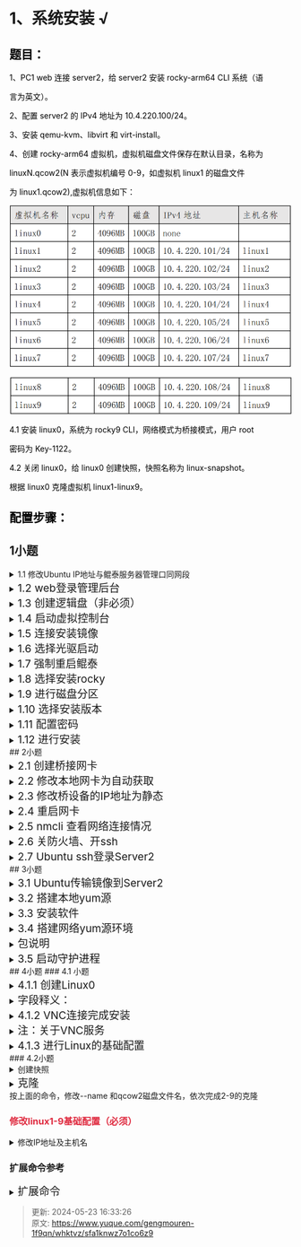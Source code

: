 # 1、系统安装 √

## **<font style="color:rgb(0,0,0);">题目：</font>**
<font style="color:rgb(0,0,0);">1、PC1 web 连接 server2，给 server2 安装 rocky-arm64 CLI 系统（语 </font>

<font style="color:rgb(0,0,0);">言为英文）。 </font>

<font style="color:rgb(0,0,0);">2、配置 server2 的 IPv4 地址为 10.4.220.100/24。 </font>

<font style="color:rgb(0,0,0);">3、安装 qemu-kvm、libvirt 和 virt-install。 </font>

<font style="color:rgb(0,0,0);">4、创建 rocky-arm64 虚拟机，虚拟机磁盘文件保存在默认目录，名称为 </font>

<font style="color:rgb(0,0,0);">linuxN.qcow2(N 表示虚拟机编号 0-9，如虚拟机 linux1 的磁盘文件 </font>

<font style="color:rgb(0,0,0);">为 linux1.qcow2),虚拟机信息如下： </font>

![1694490920405-371f8edd-6f7b-4a4a-a799-eb9d105cad81.png](./img/KCff5bIPaRPhluha/1694490920405-371f8edd-6f7b-4a4a-a799-eb9d105cad81-629561.png)

![1694490934456-df3891ea-c2f5-4196-b85a-7ae782818d28.png](./img/KCff5bIPaRPhluha/1694490934456-df3891ea-c2f5-4196-b85a-7ae782818d28-924375.png)

<font style="color:rgb(0,0,0);">4.1 安装 linux0，系统为 rocky9 CLI，网络模式为桥接模式，用户 root </font>

<font style="color:rgb(0,0,0);">密码为 Key-1122。 </font>

<font style="color:rgb(0,0,0);">4.2 关闭 linux0，给 linux0 创建快照，快照名称为 linux-snapshot。 </font>

<font style="color:rgb(0,0,0);">根据 linux0 克隆虚拟机 linux1-linux9。</font>

## <font style="color:rgb(0,0,0);">配置步骤：</font>
## 1小题
<details class="lake-collapse"><summary id="u27a274d4"><span class="ne-text">1.1 修改Ubuntu IP地址与鲲泰服务器管理口同网段</span></summary><p id="u371b0189" class="ne-p"><span class="ne-text"></span></p></details>
<details class="lake-collapse"><summary id="ua35a7803"><span class="ne-text" style="font-size: 19px">1.2 web登录管理后台</span></summary><p id="u531960eb" class="ne-p"><span class="ne-text" style="font-size: 19px">鲲泰服务器管理口为192.168.2.10</span></p><p id="u4cc01d24" class="ne-p"><span class="ne-text" style="font-size: 19px">用户名：Admin 密码：Admin@123</span></p></details>
<details class="lake-collapse"><summary id="uca938c58"><span class="ne-text" style="font-size: 19px">1.3 创建逻辑盘（非必须）</span></summary><p id="u827dad51" class="ne-p"><span class="ne-text" style="font-size: 19px">服务器可能存在两块较小的磁盘，例如一块只有480G，需要进行合并成逻辑盘，不然可能不够完成9台甚至更多的虚拟机安装</span></p></details>
<details class="lake-collapse"><summary id="u80388dfc"><span class="ne-text" style="font-size: 19px">1.4  启动虚拟控制台</span></summary><p id="uf08e0c9f" class="ne-p"><span class="ne-text" style="font-size: 19px">位于首页右下角---选择html5共享模式</span></p></details>
<details class="lake-collapse"><summary id="u1e9f4a8c"><span class="ne-text" style="font-size: 19px">1.5 连接安装镜像</span></summary><p id="ubd047024" class="ne-p"><span class="ne-text" style="font-size: 19px">点击光盘图标--连接位于本地的镜像文件</span></p></details>
<details class="lake-collapse"><summary id="u0fded37c"><span class="ne-text" style="font-size: 19px">1.6 选择光驱启动</span></summary><p id="u99492938" class="ne-p"><span class="ne-text" style="font-size: 19px">点击B图标--选择光驱</span></p></details>
<details class="lake-collapse"><summary id="ub67cd1e0"><span class="ne-text" style="font-size: 19px">1.7 强制重启鲲泰</span></summary><p id="u0497d69a" class="ne-p"><span class="ne-text" style="font-size: 19px">点击电源图标--选择强制重启</span></p></details>
<details class="lake-collapse"><summary id="uca858a57"><span class="ne-text" style="font-size: 19px">1.8 选择安装rocky</span></summary><p id="uf6cb5a7a" class="ne-p"><span class="ne-text" style="font-size: 19px">需要关注安装界面的变化，跳出提示就快速选择安装rocky，不然它自动选择检查再安装会浪费很多时间</span></p></details>
<details class="lake-collapse"><summary id="udf6ded91"><span class="ne-text" style="font-size: 19px">1.9 进行磁盘分区</span></summary><p id="u7a1a8eb6" class="ne-p"><span class="ne-text" style="font-size: 19px">注意：题目中有明确要求分区容量就按题目来配置，没有要求的话boot分区1G即可，swap分区10G即可，home分区20G即可，其余空间都给/根分区。</span></p></details>
<details class="lake-collapse"><summary id="ua62b6635"><span class="ne-text" style="font-size: 19px">1.10 选择安装版本</span></summary><p id="u256d59be" class="ne-p"><span class="ne-text" style="font-size: 19px">选择最小化安装版本</span></p></details>
<details class="lake-collapse"><summary id="u4fd44682"><span class="ne-text" style="font-size: 19px">1.11 配置密码</span></summary><p id="uc4ecf689" class="ne-p"><span class="ne-text" style="font-size: 19px">按题目要求配置</span></p></details>
<details class="lake-collapse"><summary id="u5324388e"><span class="ne-text" style="font-size: 19px">1.12 进行安装</span></summary><p id="u0acb9f79" class="ne-p"><span class="ne-text" style="font-size: 19px">所有设置完成后，进行安装。</span></p></details>
## 2小题
<details class="lake-collapse"><summary id="u259e5f8d"><span class="ne-text" style="font-size: 19px">2.1 创建桥接网卡</span></summary><p id="u09b0e352" class="ne-p"><span class="ne-text" style="font-size: 16px">nmcli c add type bridge ifname br0 #创建桥设备 br0</span></p><p id="ue4ea8f4e" class="ne-p"><span class="ne-text" style="font-size: 16px">nmcli c add type bridge-slave ifname enp125s0f0 master br0 #配置桥设备桥接的网卡</span></p><p id="ufa129412" class="ne-p"><span class="ne-text" style="font-size: 16px">nmcli c show #查看连接情况</span></p></details>
<details class="lake-collapse"><summary id="u5042095e"><span class="ne-text" style="font-size: 19px">2.2 修改本地网卡为自动获取</span></summary><p id="u5c375e32" class="ne-p"><span class="ne-text" style="font-size: 16px">vi /etc/NetworkManager/system-connections/enp125s0f0.nmconnection</span></p><p id="u2519f872" class="ne-p"><img src="https://cdn.nlark.com/yuque/0/2024/png/33622884/1710911651823-e9cded61-2456-4463-8706-59b2cc40d5f1.png" width="739.1666372948234" id="ag8yd" class="ne-image"></p></details>
<details class="lake-collapse"><summary id="uc672a325"><span class="ne-text" style="font-size: 19px">2.3 修改桥设备的IP地址为静态</span></summary><p id="ub2e72734" class="ne-p"><span class="ne-text" style="font-size: 16px">vi /etc/NetworkManager/system-connections/bridge-br0.nmconnection</span></p><p id="u822dedd7" class="ne-p"><img src="https://cdn.nlark.com/yuque/0/2024/png/33622884/1710911680754-6ba08193-cc69-4490-811b-f27c5666d7ac.png" width="672.499973277252" id="T6vjC" class="ne-image"></p></details>
<details class="lake-collapse"><summary id="u665745db"><span class="ne-text" style="font-size: 19px">2.4 重启网卡</span></summary><p id="u9b57fa31" class="ne-p"><span class="ne-text">nmcli connection reload </span><span class="ne-text" style="font-size: 16px">enp125s0f0  #</span><span class="ne-text">加载配置信息，立即生效</span></p><p id="uf01581ac" class="ne-p"><span class="ne-text">nmcli connection up </span><span class="ne-text" style="font-size: 16px">enp125s0f0</span><span class="ne-text">         #激活配置</span></p></details>
<details class="lake-collapse"><summary id="u395fb0ac"><span class="ne-text" style="font-size: 19px">2.5 nmcli 查看网络连接情况</span></summary><p id="u397a8df6" class="ne-p"><img src="https://cdn.nlark.com/yuque/0/2024/png/33622884/1710911811038-559f019e-c9a0-478b-a258-5a0b5faf16dd.png" width="732.4999708930663" id="y1d2w" class="ne-image"></p><p id="u2d734dca" class="ne-p"><img src="https://cdn.nlark.com/yuque/0/2024/png/33622884/1713178227265-2521bcf3-3d3d-4943-bdd7-6087ed65a5e3.png" width="1021.8666666666667" id="ud5c19272" class="ne-image"></p></details>
<details class="lake-collapse"><summary id="uf09a010c"><span class="ne-text" style="font-size: 19px">2.6 关防火墙、开ssh</span></summary><p id="u12a87b1c" class="ne-p"><span class="ne-text" style="font-size: 19px">1、关闭防火墙</span></p><p id="u071a3fa1" class="ne-p"><span class="ne-text" style="font-size: 19px">systemctl disable firewalld --now #开机不自启并现在关闭防火墙</span></p><p id="u37a3926e" class="ne-p"><span class="ne-text" style="font-size: 19px"></span></p><p id="uea2793c0" class="ne-p"><span class="ne-text" style="font-size: 19px">2、开启ssh服务</span></p><p id="u4b8e234c" class="ne-p"><span class="ne-text" style="font-size: 19px">vi /etc/ssh/sshd_config #允许ssh</span></p><p id="u1404e09d" class="ne-p"><img src="https://cdn.nlark.com/yuque/0/2024/png/33622884/1710913557263-a70e1584-0c5f-4064-bd18-7667becc1e4f.png" width="849.6296896496307" id="AoW2o" class="ne-image"></p><p id="u0e4afe98" class="ne-p"><span class="ne-text" style="font-size: 19px">systemctl restart sshd #重启ssh服务</span></p></details>
<details class="lake-collapse"><summary id="u4fafebed"><span class="ne-text" style="font-size: 19px">2.7 Ubuntu ssh登录Server2</span></summary><p id="u160e27b4" class="ne-p"><span class="ne-text" style="font-size: 19px">ssh root@10.4.220.100  #输入用户名密码，远程软件用Ubuntu自带终端或remmina都可以</span></p></details>
## 3小题
<details class="lake-collapse"><summary id="u88f30030"><span class="ne-text" style="font-size: 19px">3.1 Ubuntu传输镜像到Server2</span></summary><p id="u1d48fc97" class="ne-p"><span class="ne-text" style="font-size: 19px">scp + 镜像名 + root@10.4.220.100:/opt  #在Ubuntu传输镜像到Server2的opt目录下</span></p></details>
<details class="lake-collapse"><summary id="u396ee2c3"><span class="ne-text" style="font-size: 19px">3.2 搭建本地yum源</span></summary><p id="ua78b57c6" class="ne-p"><span class="ne-text" style="color: #DF2A3F; font-size: 19px">Server2执行以下操作</span></p><p id="u4eb42eb7" class="ne-p"><span class="ne-text" style="font-size: 19px">cd /etc/yum.repos.d/ #切换到yum文件所在目录</span></p><p id="u1a3fc158" class="ne-p"><span class="ne-text" style="font-size: 19px">vi rocky-devel.repo  #编辑yum文件，修改红框处</span></p><p id="u2f49aaff" class="ne-p"><img src="https://cdn.nlark.com/yuque/0/2024/png/33622884/1710914769705-43f3f0b0-8af3-4259-bba0-ddff77cb1129.png" width="1171.6666201088183" id="Id96p" class="ne-image"></p><p id="u58b715d0" class="ne-p"><span class="ne-text" style="font-size: 19px">rm -rf 文件名 #删除除</span><span class="ne-text" style="font-size: 19px">rocky-devel.repo外的所有文件</span></p><p id="u15cae818" class="ne-p"><span class="ne-text" style="font-size: 19px">yum clean all #清除缓存</span></p><p id="u4aadd69e" class="ne-p"><span class="ne-text" style="font-size: 19px">yum makecache #建立新的仓库缓存</span></p><p id="u715135ea" class="ne-p"><img src="https://cdn.nlark.com/yuque/0/2024/png/33622884/1710914261520-3b9ddbf1-3a04-42ea-b089-9fe91d353d3b.png" width="1344.1666132542844" id="yVMmN" class="ne-image"></p></details>
<details class="lake-collapse"><summary id="uf6964ff9"><span class="ne-text" style="font-size: 19px">3.3 安装软件</span></summary><p id="ue30de4db" class="ne-p"><span class="ne-text" style="font-size: 19px">yum install qemu* virt-*  libvirt* bash-comp* httpd -y </span></p><p id="ucb2fdc54" class="ne-p"><span class="ne-text" style="color: rgb(77, 77, 77); font-size: 19px">bash #重新加载，使tab功能生效</span></p></details>
<details class="lake-collapse"><summary id="u4067c293"><span class="ne-text" style="font-size: 19px">3.4 搭建网络yum源环境</span></summary><p id="ucc2e6146" class="ne-p"><span class="ne-text" style="font-size: 19px">mkdir /var/ww/html/a</span></p><p id="u09a403dc" class="ne-p"><span class="ne-text" style="font-size: 19px">umount /mnt</span></p><p id="ub3fb835f" class="ne-p"><span class="ne-text" style="font-size: 19px">mount /opt/镜像名  /var/www/html/a #挂载镜像到a目录</span></p><p id="ud79ec312" class="ne-p"><span class="ne-text" style="font-size: 19px">systemctl restart httpd</span></p></details>
<details class="lake-collapse"><summary id="ub6c6ea22"><span class="ne-text" style="font-size: 19px">包说明</span></summary><p id="uc9fee771" class="ne-p"><span class="ne-text" style="color: rgb(18, 18, 18); font-size: 19px">qemu-kvm：qemu模拟器</span><span class="ne-text" style="font-size: 19px"><br /></span><span class="ne-text" style="color: rgb(18, 18, 18); font-size: 19px">qemu-img：qemu磁盘image管理器</span><span class="ne-text" style="font-size: 19px"><br /></span><span class="ne-text" style="color: rgb(18, 18, 18); font-size: 19px">virt-install：用来创建虚拟机的命令行工具</span><span class="ne-text" style="font-size: 19px"><br /></span><span class="ne-text" style="color: rgb(18, 18, 18); font-size: 19px">libvirt：提供libvirtd daemon来管理虚拟机和控制hypervisor</span><span class="ne-text" style="font-size: 19px"><br /></span><span class="ne-text" style="color: rgb(18, 18, 18); font-size: 19px">libvirt-client：提供客户端API用来访问server和提供管理虚拟机命令行工具的virsh实体</span><span class="ne-text" style="font-size: 19px"><br /></span><span class="ne-text" style="color: rgb(18, 18, 18); font-size: 19px">virt-viewer：图形控制台，vnc的显示就是它提供</span></p><p id="u7c17c238" class="ne-p"><span class="ne-text" style="color: rgb(18, 18, 18); font-size: 19px">bash-completion：tab功能的软件包，可以进行命令补齐，减少配置难度</span></p><p id="u105d6226" class="ne-p"><span class="ne-text" style="color: rgb(18, 18, 18); font-size: 19px">httpd：为搭建yum源提供共享服务</span></p></details>
<details class="lake-collapse"><summary id="ue82f1f9b"><span class="ne-text" style="color: rgb(18, 18, 18); font-size: 19px">3.5 启动守护进程</span></summary><p id="ud1f387b8" class="ne-p"><span class="ne-text" style="color: rgb(18, 18, 18); font-size: 19px">systemctl enable libvirtd  --now #设为开机自启并现在启动</span></p><p id="u468e507e" class="ne-p"><span class="ne-text" style="color: rgb(18, 18, 18); font-size: 19px">systemctl status libvirtd              #查看运行状态</span></p></details>
## 4小题
### 4.1 小题
<details class="lake-collapse"><summary id="ua01f95a9"><span class="ne-text" style="font-size: 19px">4.1.1 创建Linux0</span></summary><p id="ud31ef13a" class="ne-p"><span class="ne-text" style="font-size: 19px">virt-install --name linux0 --memory 4096 --disk path=/var/lib/libvirt/images/linux0.qcow2,size=40,bus=virtio --vcpus 2 --os-variant auto --network bridge=br0</span><span class="ne-text" style="color: #DF2A3F; font-size: 19px">,model=virtio</span><span class="ne-text" style="font-size: 19px"> --cdrom /opt/Rocky-9.2-x86_64-dvd.iso --graphics vnc,listen=0.0.0.0 </span><span class="ne-text" style="color: #DF2A3F; font-size: 19px">--video virtio</span></p></details>
<details class="lake-collapse"><summary id="u4713fb19"><span class="ne-text" style="font-size: 19px">字段释义：</span></summary><p id="u3c59e563" class="ne-p"><span class="ne-text" style="font-size: 16px">1、--name linux1 #设置虚拟机名称</span></p><p id="ua0691267" class="ne-p"><span class="ne-text" style="font-size: 16px">2、--ram 2048  #分配内存大小，单位MB</span></p><p id="ud1bdd80a" class="ne-p"><span class="ne-text" style="font-size: 16px">3、--disk path=/var/lib/libvirt/images/linux1.qcow2,size=40,bus=virtio #指定硬盘文件路径 容量大小 类型 默认存放位置：/var/lib/libvirt/images</span></p><p id="u8e3861e4" class="ne-p"><span class="ne-text" style="font-size: 16px">4、--vcpus 2 #设置虚拟CPU数</span></p><p id="ue1e6e3f8" class="ne-p"><span class="ne-text" style="font-size: 16px">5、--os-variant rocky9 #指定操作系统类型</span></p><p id="uaeffbb9e" class="ne-p"><span class="ne-text" style="font-size: 16px">6、--network bridge=br0,model=virtio #网络模式 指定桥接网卡 类型</span></p><p id="u073b9fdb" class="ne-p"><span class="ne-text" style="font-size: 16px">7、--location /opt/Rocky-9.1-x86_64-dvd.iso #选择安装镜像的本地路径</span></p><p id="u342dc2b5" class="ne-p"><span class="ne-text" style="font-size: 16px">8、--graphics vnc,listen=0.0.0.0 #图形化输出为vnc，监听的IP地址为所有</span></p><p id="ud8e98d80" class="ne-p"><span class="ne-text" style="font-size: 16px">9、--video virtio #指定显示驱动</span></p></details>
<details class="lake-collapse"><summary id="u62307064"><span class="ne-text" style="font-size: 19px">4.1.2 VNC连接完成安装</span></summary><p id="ucdd1f730" class="ne-p"><img src="https://cdn.nlark.com/yuque/0/2024/png/33622884/1716452174664-86c826a8-5470-4ec1-8861-d84afa74a713.png" width="470.22222222222223" id="u176c08b2" class="ne-image"></p><p id="ubabbd3bd" class="ne-p"><span class="ne-text">由于linux0是唯一1台启动的虚拟机，所以端口是5900</span></p><p id="u23833212" class="ne-p"><span class="ne-text">回车后跳出rocky安装界面，这里不做说明，正常进行设置完成安装即可</span></p></details>
<details class="lake-collapse"><summary id="uf01d8ce7"><span class="ne-text" style="font-size: 19px">注：关于VNC服务</span></summary><p id="uf16a898a" class="ne-p"><span class="ne-text" style="font-size: 16px">vnc默认端口为5900，如果有3台虚拟机，服务器IP为10.1.220.100:5900，那么登录vnc时，第一台为10.1.220.100，第二台为10.1.220.100:5901，第三台为10.1.220.100:5902，以此类推，若不关闭防火墙，需要放行相应服务或端口</span></p></details>
<details class="lake-collapse"><summary id="u6968c9e4"><span class="ne-text" style="font-size: 19px">4.1.3 进行Linux的基础配置</span></summary><ul class="ne-ul"><li id="ua591815c" data-lake-index-type="0"><span class="ne-text" style="color: #DF2A3F; font-size: 19px">修改IP地址</span></li></ul><p id="u88e3d7f2" class="ne-p"><img src="https://cdn.nlark.com/yuque/0/2024/png/33622884/1716453081721-0f552ec7-f57b-4f88-bdda-dbedc88181a0.png" width="1311.111111111111" id="u72ba4af7" class="ne-image"></p><p id="ufb58b754" class="ne-p"><span class="ne-text">linux0为模版，为了节省linux1-9的配置量，dns可预先设置，IP地址设为10，后续linux1-9只需要在0后+1个数字</span></p><ul class="ne-ul"><li id="udb7c0ecb" data-lake-index-type="0"><span class="ne-text" style="color: #DF2A3F; font-size: 19px">关闭selinux</span></li></ul><p id="ua2bbe563" class="ne-p"><span class="ne-text">vi /etc/selinux/config</span></p><p id="u3286a535" class="ne-p"><img src="https://cdn.nlark.com/yuque/0/2024/png/33622884/1716452320781-c2c75c15-9f12-450d-8cd0-36da49539f4e.png" width="1015.1111111111111" id="u0c3c75db" class="ne-image"></p><ul class="ne-ul"><li id="u7667b98b" data-lake-index-type="0"><span class="ne-text" style="color: #DF2A3F; font-size: 19px">关闭防火墙</span></li></ul><p id="ud16b0660" class="ne-p"><span class="ne-text" style="font-size: 19px">systemctl disable firewalld --now</span></p><ul class="ne-ul"><li id="uf94199df" data-lake-index-type="0"><span class="ne-text" style="color: #DF2A3F; font-size: 19px">允许ssh</span></li></ul><p id="u2ead26d0" class="ne-p"><span class="ne-text" style="font-size: 19px">vi /etc/ssh/sshd_conf</span></p><p id="u82a701dd" class="ne-p"><img src="https://cdn.nlark.com/yuque/0/2024/png/33622884/1716452883280-49b8fdfd-d96a-4c55-a457-bd7bc9fc6433.png" width="1040" id="u85428d27" class="ne-image"></p><p id="u20c0ecfd" class="ne-p"><span class="ne-text" style="font-size: 19px">systemctl restart sshd</span></p><ul class="ne-ul"><li id="u1b72ce27" data-lake-index-type="0"><span class="ne-text" style="color: #DF2A3F; font-size: 19px">配置局域网yum源</span></li></ul><p id="u4e17e1e2" class="ne-p"><span class="ne-text" style="font-size: 19px">cd /etc/yum.repos.d/ #切换到yum文件所在目录</span></p><p id="ud822c7c3" class="ne-p"><span class="ne-text" style="font-size: 19px">vi rocky-devel.repo  #编辑yum文件，修改红框处</span></p><p id="u7f9f6bc7" class="ne-p"><img src="https://cdn.nlark.com/yuque/0/2024/png/33622884/1710914091631-9a030fc9-19b9-4345-8a0f-87f3d9553376.png" width="1149.9999543031074" id="awsk9" class="ne-image"></p><p id="u40ff3f58" class="ne-p"><span class="ne-text" style="font-size: 19px">rm -rf 文件名 		#删除除rocky-devel.repo外的所有文件</span></p><p id="u24d7e5ff" class="ne-p"><span class="ne-text" style="font-size: 19px">yum clean all 		#清除缓存</span></p><p id="ud3849ad6" class="ne-p"><span class="ne-text" style="font-size: 19px">yum makecache 	#建立新的仓库缓存</span></p><p id="u0f36d080" class="ne-p"><img src="https://cdn.nlark.com/yuque/0/2024/png/33622884/1710914261520-3b9ddbf1-3a04-42ea-b089-9fe91d353d3b.png" width="1344.1666132542844" id="oiDW9" class="ne-image"></p><ul class="ne-ul"><li id="u2534ef6c" data-lake-index-type="0"><span class="ne-text" style="color: #DF2A3F; font-size: 19px">安装tab包和vim编辑器</span></li></ul><p id="u68b863c2" class="ne-p"><span class="ne-text" style="font-size: 19px">yum install bash-comp* vim -y</span></p></details>
### 4.2小题
<details class="lake-collapse"><summary id="u626e81c5"><span class="ne-text">创建快照</span></summary><p id="u86f1afc6" class="ne-p"><span class="ne-text" style="font-size: 19px">virsh shutdown linux0 #关机虚拟机</span></p><p id="ua02a4a39" class="ne-p"><span class="ne-text" style="font-size: 19px">virsh snapshot-create-as linux0 linux-snapshot #创建快照</span></p></details>
<details class="lake-collapse"><summary id="u9fa8a36f"><span class="ne-text" style="font-size: 19px">克隆</span></summary><p id="u6416173e" class="ne-p"><span class="ne-text" style="font-size: 19px">virt-clone --original linux0  --name linux1 --file /var/lib/libvirt/images/linux1.qcow2 --auto-clone</span></p></details>
按上面的命令，修改--name 和qcow2磁盘文件名，依次完成2-9的克隆

### <font style="color:#DF2A3F;">修改linux1-9基础配置（必须）</font>
<details class="lake-collapse"><summary id="u24a18d2a"><span class="ne-text">修改IP地址及主机名</span></summary><p id="u7a68b805" class="ne-p"><span class="ne-text">for i in {1..9} ;do virsh start linux$i ;done   #依次启动linux1-9</span></p><p id="u0e8e47cf" class="ne-p"><span class="ne-text">使用remmina依次修改主机名和IP地址</span></p><p id="u2d76b9f4" class="ne-p"><img src="https://cdn.nlark.com/yuque/0/2024/png/33622884/1716452731685-5331d143-7090-46c1-9b6f-baaa17ec511d.png" width="473" id="ue3d6b705" class="ne-image"></p><p id="u51fbb9aa" class="ne-p"><span class="ne-text">所有主机修改完IP地址和主机，直接重启，不要去手动重新激活网卡，浪费时间</span></p></details>


### 扩展命令参考
<details class="lake-collapse"><summary id="ue7d084ff"><span class="ne-text" style="font-size: 19px">扩展命令</span></summary><p id="u05d1ba16" class="ne-p"><span class="ne-text" style="font-size: 19px">1、列出所有虚拟机，虚拟机状态</span></p><p id="u8277257e" class="ne-p"><span class="ne-text" style="font-size: 19px">virsh list --all  </span></p><p id="ue8e720f3" class="ne-p"><span class="ne-text" style="font-size: 19px"><br /></span><span class="ne-text" style="font-size: 19px">2、启动虚拟机</span></p><p id="u47a21cc2" class="ne-p"><span class="ne-text" style="font-size: 19px">virsh start linux1<br /><br /></span><span class="ne-text" style="font-size: 19px">3、关闭虚拟机</span></p><p id="u2937b288" class="ne-p"><span class="ne-text" style="font-size: 19px">virsh shutdown linux1<br /><br /></span><span class="ne-text" style="font-size: 19px">4、重启虚拟机</span></p><p id="ub0171004" class="ne-p"><span class="ne-text" style="font-size: 19px">virsh reboot linux1<br /><br /></span><span class="ne-text" style="font-size: 19px">5、销毁虚拟机，相当拔掉虚拟机的电源</span></p><p id="uabdb34af" class="ne-p"><span class="ne-text" style="font-size: 19px">virsh destroy linux1 <br /><br /></span><span class="ne-text" style="font-size: 19px">6、删除虚拟机</span></p><p id="uee269d4f" class="ne-p"><span class="ne-text" style="font-size: 19px">virsh undefine linux1 --nvram    #nvram为取消域定义<br /><br /></span><span class="ne-text" style="font-size: 19px">7、修改虚拟机名称</span></p><p id="u54867cd3" class="ne-p"><span class="ne-text" style="font-size: 19px">virsh domrename linux100 linux1<br /><br /></span><span class="ne-text" style="font-size: 19px">8、修改硬盘文件名称</span></p><p id="ub9fb3892" class="ne-p"><span class="ne-text" style="font-size: 19px">mv /var/lib/libvirt/images/linux100.qcow2  /var/lib/libvirt/images/linux1.qcow2<br /><br /></span><span class="ne-text" style="font-size: 19px">9、获取域的网络接口状态</span></p><p id="ua1ccb21c" class="ne-p"><span class="ne-text" style="font-size: 19px">virsh domiflist linux1<br /><br /></span><span class="ne-text" style="font-size: 19px">10、恢复快照</span></p><p id="u9b948062" class="ne-p"><span class="ne-text" style="font-size: 19px">virsh snapshot-revert linux1 linux-snapshot<br /><br /></span><span class="ne-text" style="font-size: 19px">11、删除快照</span></p><p id="ue8d3b018" class="ne-p"><span class="ne-text" style="font-size: 19px">virsh snapshot-delete linux1 linux-snapshot<br /><br /></span><span class="ne-text" style="font-size: 19px">12、添加磁盘<br /></span><span class="ne-text" style="font-size: 19px">qemu-img create -f qcow2 /cp/a.qcow2 10G<br /></span></p><p id="uef7a3d93" class="ne-p"><span class="ne-text" style="font-size: 19px">13、查看磁盘信息</span></p><p id="u7da0cd43" class="ne-p"><span class="ne-text" style="font-size: 19px">qemu-img info /opt/a.qcow2<br /></span></p><p id="ucda9b81a" class="ne-p"><span class="ne-text" style="font-size: 19px">14、挂载磁盘</span></p><p id="u0f9b0a54" class="ne-p"><span class="ne-text" style="font-size: 19px">virsh attach-disk linux1 /cp/a.qcow2 vdb --persistent --subdriver=qcow2 </span></p><p id="u54d9fd07" class="ne-p"><span class="ne-text" style="font-size: 19px">#将该磁盘连接到linux1当中，在linux中显示为vdb，persistent为永久的意思，subdriver指定磁盘类型</span></p><p id="u401af433" class="ne-p"><span class="ne-text" style="font-size: 19px"></span></p><p id="u98b133fe" class="ne-p"><span class="ne-text" style="font-size: 19px">15、查看主机磁盘连接情况<br /></span><span class="ne-text" style="font-size: 19px">virsh domblklist linux1<br /><br /></span><span class="ne-text" style="font-size: 19px">fdisk -l 查看所有磁盘信息，这个时候就有一个vdb<br /><br /></span><span class="ne-text" style="font-size: 19px">16、分离磁盘<br /></span><span class="ne-text" style="font-size: 19px">virsh detach-disk linux1 /cp/a.qcow2</span></p></details>






> 更新: 2024-05-23 16:33:26  
> 原文: <https://www.yuque.com/gengmouren-1f9qn/whktvz/sfa1knwz7o1co6z9>